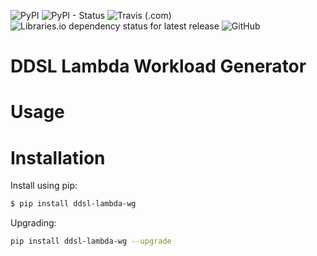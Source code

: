 ![PyPI](https://img.shields.io/pypi/v/ddsl-lambda-wg.svg)
![PyPI - Status](https://img.shields.io/pypi/status/ddsl-lambda-wg.svg)
![Travis (.com)](https://img.shields.io/travis/com/nimamahmoudi/ddsl_lambda_workload_generator.svg)
![Libraries.io dependency status for latest release](https://img.shields.io/librariesio/release/pypi/ddsl_lambda_wg.svg)
![GitHub](https://img.shields.io/github/license/nimamahmoudi/ddsl_lambda_workload_generator.svg)

# DDSL Lambda Workload Generator

# Usage

# Installation

Install using pip:
```bash
$ pip install ddsl-lambda-wg
```

Upgrading:
```bash
pip install ddsl-lambda-wg --upgrade
```


